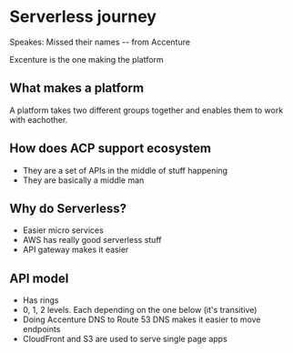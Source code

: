 # Serverless journey

Speakes: Missed their names -- from Accenture

Excenture is the one making the platform

## What makes a platform

 A platform takes two different groups together and enables them
 to work with eachother.

## How does ACP support ecosystem

 * They are a set of APIs in the middle of stuff happening
 * They are basically a middle man

## Why do Serverless?

* Easier micro services
* AWS has really good serverless stuff
* API gateway makes it easier

## API model

* Has rings
* 0, 1, 2 levels.  Each depending on the one below (it's transitive)
* Doing Accenture DNS to Route 53 DNS makes it easier to move endpoints
* CloudFront and S3 are used to serve single page apps